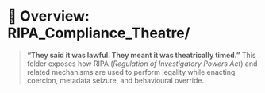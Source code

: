 # 🎊 Overview: RIPA_Compliance_Theatre/

>**“They said it was lawful. They meant it was theatrically timed.”**
>This folder exposes how RIPA (*Regulation of Investigatory Powers Act*) and related mechanisms are used to perform legality while enacting coercion, metadata seizure, and behavioural override.
